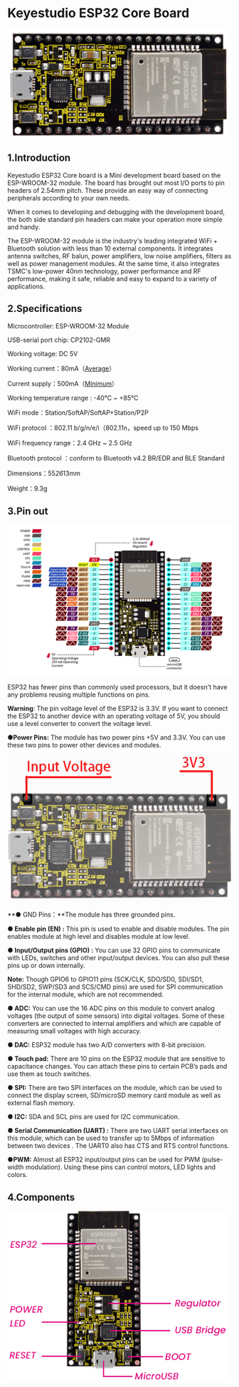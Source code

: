 # Keyestudio ESP32 Core Board

![image-20230425111304701](./media/image-20230425111304701.png)

## 1.**Introduction**

Keyestudio ESP32 Core board is a Mini development board based on the ESP-WROOM-32 module. The board has brought out most I/O ports to pin headers of 2.54mm pitch. These provide an easy way of connecting peripherals according to your own needs.

 When it comes to developing and debugging with the development board, the both side standard pin headers can make your operation more simple and handy.

 The ESP-WROOM-32 module is the industry's leading integrated WiFi + Bluetooth solution with less than 10 external components. It integrates antenna switches, RF balun, power amplifiers, low noise amplifiers, filters as well as power management modules. At the same time, it also integrates TSMC's low-power 40nm technology, power performance and RF performance, making it safe, reliable and easy to expand to a variety of applications.  



## 2.**Specifications**

Microcontroller: ESP-WROOM-32 Module

USB-serial port chip: CP2102-GMR

Working voltage: DC 5V

Working current：80mA（[Average](#/javascript:;)）

Current supply：500mA（[Minimum](#/javascript:;)）

Working temperature range : -40°C ~ +85°C 

WiFi mode：Station/SoftAP/SoftAP+Station/P2P

WiFi protocol ：802.11 b/g/n/e/i（802.11n，speed up to 150 Mbps

WiFi frequency range：2.4 GHz ~ 2.5 GHz

Bluetooth protocol ：conform to Bluetooth v4.2 BR/EDR and BLE Standard

Dimensions：55*26*13mm

Weight：9.3g

 

## 3.**Pin out**

![](./media/esp32pin-1.png)

 ESP32 has fewer pins than commonly used processors, but it doesn't have any problems reusing multiple functions on pins.  

**Warning**: The pin voltage level of the ESP32 is 3.3V. If you want to connect the ESP32 to another device with an operating voltage of 5V, you should use a level converter to convert the voltage level.  

**●Power Pins:** The module has two power pins +5V and 3.3V. You can use these two pins to power other devices and modules. 

![11](./media/11.png)

**● GND Pins：**The module has three grounded pins.

**● Enable pin (EN) :** This pin is used to enable and disable modules. The pin enables module at high level and disables module at low level.  

**● Input/Output pins (GPIO) :** You can use 32 GPIO pins to communicate with LEDs, switches and other input/output devices. You can also pull these pins up or down internally.  

**Note:** Though GPIO6 to GPIO11 pins (SCK/CLK, SDO/SD0, SDI/SD1, SHD/SD2, SWP/SD3 and SCS/CMD pins) are used for SPI communication for the internal  module, which are not recommended.  

**● ADC:** You can use the 16 ADC pins on this module to convert analog voltages (the output of some sensors) into digital voltages. Some of these converters are connected to internal amplifiers and which are capable of measuring small voltages with high accuracy.

 **● DAC:** ESP32 module has two A/D converters with 8-bit precision.

**● Touch pad:** There are 10 pins on the ESP32 module that are sensitive to capacitance changes. You can attach these pins to certain PCB’s pads and use them as touch switches.  

**● SPI:** There are two SPI interfaces on the module, which can be used to connect the display screen, SD/microSD memory card module as well as external flash memory.  

**● I2C:** SDA and SCL pins are used for I2C communication.  

**● Serial Communication (UART) :** There are two UART serial interfaces on this module, which can be used to transfer up to 5Mbps of information between two devices . The UART0 also has CTS and RTS control functions. 

**●PWM:** Almost all ESP32 input/output pins can be used for PWM (pulse-width modulation). Using these pins can control motors, LED lights and colors.  



## 4.**Components**

![image-20230425114050746](./media/image-20230425114050746.png)
